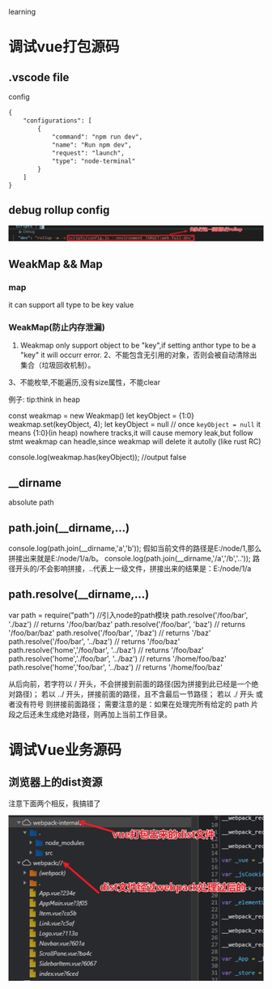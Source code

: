learning

# 调试vue打包源码

## .vscode file

config
```
{
    "configurations": [
        {
            "command": "npm run dev",
            "name": "Run npm dev",
            "request": "launch",
            "type": "node-terminal"
        }
    ]
}
```
## debug rollup config

![1623504271494](assets/1623504271494.png)

 

 

## WeakMap && Map
### map

it can support all type to be key value

### WeakMap(防止内存泄漏)

1. Weakmap only support object to be "key",if setting anthor type to be a "key" it will occurr  error.
2、不能包含无引用的对象，否则会被自动清除出集合（垃圾回收机制）。

3、不能枚举,不能遍历,没有size属性，不能clear

例子:
tip:think in heap

const weakmap = new Weakmap()
let keyObject = {1:0}
weakmap.set(keyObject, 4);
let keyObject = null // once `keyObject = null` it means {1:0}(in heap)  nowhere tracks,it will cause memory leak,but follow stmt weakmap can headle,since weakmap will delete it autolly (like rust RC) 

console.log(weakmap.has(keyObject)); //output false

## __dirname

absolute path
## path.join(__dirname,...)

console.log(path.join(__dirname,'a','b'));   假如当前文件的路径是E:/node/1,那么拼接出来就是E:/node/1/a/b。
console.log(path.join(__dirname,'/a','/b','..'));  路径开头的/不会影响拼接，..代表上一级文件，拼接出来的结果是：E:/node/1/a

## path.resolve(__dirname,...)

var path = require("path")                  //引入node的path模块
path.resolve('/foo/bar', './baz')           // returns '/foo/bar/baz'
path.resolve('/foo/bar', 'baz')             // returns '/foo/bar/baz'
path.resolve('/foo/bar', '/baz')            // returns '/baz'
path.resolve('/foo/bar', '../baz')          // returns '/foo/baz'
path.resolve('home','/foo/bar', '../baz')   // returns '/foo/baz'
path.resolve('home','./foo/bar', '../baz')  // returns '/home/foo/baz'
path.resolve('home','foo/bar', '../baz')    // returns '/home/foo/baz'

从后向前，若字符以 / 开头，不会拼接到前面的路径(因为拼接到此已经是一个绝对路径)；
若以 ../ 开头，拼接前面的路径，且不含最后一节路径；
若以 ./ 开头 或者没有符号 则拼接前面路径；
需要注意的是：如果在处理完所有给定的 path 片段之后还未生成绝对路径，则再加上当前工作目录。



#  调试Vue业务源码

## 浏览器上的dist资源

注意下面两个相反，我搞错了

![1623501334545](assets/1623501334545.png)

